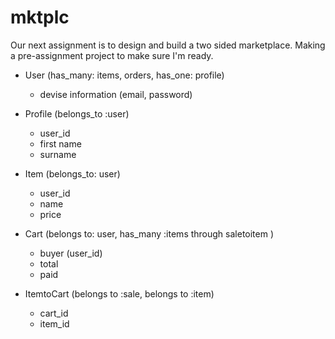 # mktplc

Our next assignment is to design and build a two sided marketplace.
Making a pre-assignment project to make sure I'm ready. 

- User (has_many: items, orders, has_one: profile)
  - devise information (email, password)

- Profile (belongs_to :user)
  - user_id
  - first name
  - surname

- Item (belongs_to: user)
  - user_id
  - name
  - price

- Cart (belongs to: user, has_many :items through saletoitem )
  - buyer (user_id)
  - total
  - paid

- ItemtoCart (belongs to :sale, belongs to :item)
  - cart_id
  - item_id  
